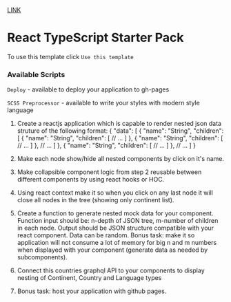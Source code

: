 [LINK](https://sashalifashkin.github.io/react_typescript_test_task_1/)

# React TypeScript Starter Pack

To use this template click `Use this template`

### Available Scripts

`Deploy` - available to deploy your application to gh-pages

`SCSS Preprocessor` - available to write your styles with modern style language


1. Create a reactjs application which is capable to render nested json data struture of the following format:
{
  "data": [
    {
      "name": "String",
      "children": [
        {
          "name": "String",
          "children": [
            // ...
          ]
        }, {
          "name": "String",
          "children": [
            // ...
          ]
        },
        // ...
      ]
    }, {
      "name": "String",
      "children": [
        // ...
      ]
    },
    // ...
  ]
}

2. Make each node show/hide all nested components by click on it's name.

3. Make collapsible component logic from step 2 reusable between different components by using react hooks or HOC.

4. Using react context make it so when you click on any last node it will close all nodes in the tree (showing only continent list).

5. Create a function to generate nested mock data for your component. Function input should be: n-depth of JSON tree, m-number of children in each node. Output should be JSON structure compatible with your react component. Data can be random. Bonus task: make it so application will not consume a lot of memory for big n and m numbers when displayed with your component (generate data as needed by subcomponents).

6. Connect this countries graphql API to your components to display nesting of Continent, Country and Language types

7. Bonus task: host your application with github pages.
